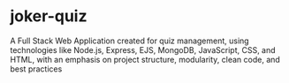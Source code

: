 # joker-quiz
A Full Stack Web Application created for quiz management, using technologies like Node.js, Express, EJS, MongoDB, JavaScript, CSS, and HTML, with an emphasis on project structure, modularity, clean code, and best practices
